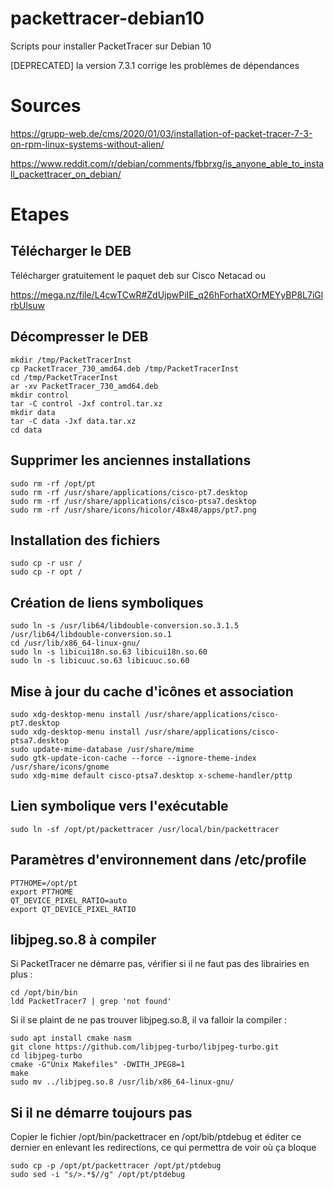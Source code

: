 # packettracer-debian10
Scripts pour installer PacketTracer sur Debian 10

[DEPRECATED] la version 7.3.1 corrige les problèmes de dépendances


# Sources
https://grupp-web.de/cms/2020/01/03/installation-of-packet-tracer-7-3-on-rpm-linux-systems-without-alien/

https://www.reddit.com/r/debian/comments/fbbrxg/is_anyone_able_to_install_packettracer_on_debian/

# Etapes
## Télécharger le DEB
Télécharger gratuitement le paquet deb sur Cisco Netacad ou

https://mega.nz/file/L4cwTCwR#ZdUjpwPiIE_q26hForhatXOrMEYyBP8L7iGlrbUlsuw

## Décompresser le DEB

	mkdir /tmp/PacketTracerInst
	cp PacketTracer_730_amd64.deb /tmp/PacketTracerInst
	cd /tmp/PacketTracerInst
	ar -xv PacketTracer_730_amd64.deb
	mkdir control
	tar -C control -Jxf control.tar.xz
	mkdir data
	tar -C data -Jxf data.tar.xz
	cd data

## Supprimer les anciennes installations

	sudo rm -rf /opt/pt
	sudo rm -rf /usr/share/applications/cisco-pt7.desktop
	sudo rm -rf /usr/share/applications/cisco-ptsa7.desktop
	sudo rm -rf /usr/share/icons/hicolor/48x48/apps/pt7.png

## Installation des fichiers

	sudo cp -r usr /
	sudo cp -r opt /

## Création de liens symboliques

	sudo ln -s /usr/lib64/libdouble-conversion.so.3.1.5 /usr/lib64/libdouble-conversion.so.1
	cd /usr/lib/x86_64-linux-gnu/
	sudo ln -s libicui18n.so.63 libicui18n.so.60
	sudo ln -s libicuuc.so.63 libicuuc.so.60

## Mise à jour du cache d'icônes et association

	sudo xdg-desktop-menu install /usr/share/applications/cisco-pt7.desktop
	sudo xdg-desktop-menu install /usr/share/applications/cisco-ptsa7.desktop
	sudo update-mime-database /usr/share/mime
	sudo gtk-update-icon-cache --force --ignore-theme-index /usr/share/icons/gnome
	sudo xdg-mime default cisco-ptsa7.desktop x-scheme-handler/pttp

## Lien symbolique vers l'exécutable

	sudo ln -sf /opt/pt/packettracer /usr/local/bin/packettracer

## Paramètres d'environnement dans /etc/profile

	PT7HOME=/opt/pt
	export PT7HOME
	QT_DEVICE_PIXEL_RATIO=auto
	export QT_DEVICE_PIXEL_RATIO

## libjpeg.so.8 à compiler

Si PacketTracer ne démarre pas, vérifier si il ne faut pas des librairies en plus :

	cd /opt/bin/bin
	ldd PacketTracer7 | grep 'not found'

Si il se plaint de ne pas trouver libjpeg.so.8, il va falloir la compiler :

	sudo apt install cmake nasm
	git clone https://github.com/libjpeg-turbo/libjpeg-turbo.git
	cd libjpeg-turbo
	cmake -G"Unix Makefiles" -DWITH_JPEG8=1
	make
	sudo mv ../libjpeg.so.8 /usr/lib/x86_64-linux-gnu/

## Si il ne démarre toujours pas

Copier le fichier /opt/bin/packettracer en /opt/bib/ptdebug et éditer ce dernier en enlevant les redirections, ce qui permettra de voir
où ça bloque

	sudo cp -p /opt/pt/packettracer /opt/pt/ptdebug
	sudo sed -i "s/>.*$//g" /opt/pt/ptdebug
